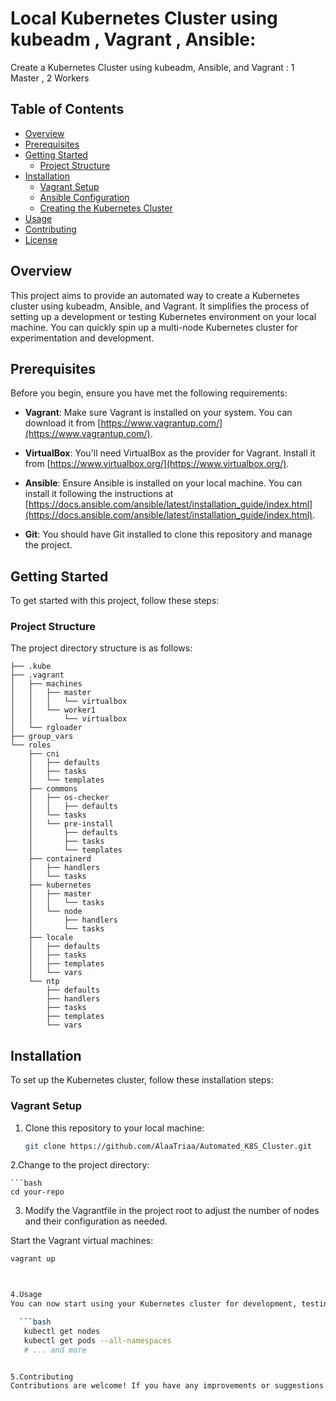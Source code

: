 # Local Kubernetes Cluster using kubeadm , Vagrant , Ansible:

Create a Kubernetes Cluster using kubeadm, Ansible, and Vagrant : 1 Master , 2 Workers

## Table of Contents

- [Overview](#overview)
- [Prerequisites](#prerequisites)
- [Getting Started](#getting-started)
  - [Project Structure](#project-structure)
- [Installation](#installation)
  - [Vagrant Setup](#vagrant-setup)
  - [Ansible Configuration](#ansible-configuration)
  - [Creating the Kubernetes Cluster](#creating-the-kubernetes-cluster)
- [Usage](#usage)
- [Contributing](#contributing)
- [License](#license)

## Overview

This project aims to provide an automated way to create a Kubernetes cluster using kubeadm, Ansible, and Vagrant. It simplifies the process of setting up a development or testing Kubernetes environment on your local machine. You can quickly spin up a multi-node Kubernetes cluster for experimentation and development.

## Prerequisites

Before you begin, ensure you have met the following requirements:

- **Vagrant**: Make sure Vagrant is installed on your system. You can download it from [https://www.vagrantup.com/](https://www.vagrantup.com/).

- **VirtualBox**: You'll need VirtualBox as the provider for Vagrant. Install it from [https://www.virtualbox.org/](https://www.virtualbox.org/).

- **Ansible**: Ensure Ansible is installed on your local machine. You can install it following the instructions at [https://docs.ansible.com/ansible/latest/installation_guide/index.html](https://docs.ansible.com/ansible/latest/installation_guide/index.html).

- **Git**: You should have Git installed to clone this repository and manage the project.

## Getting Started

To get started with this project, follow these steps:

### Project Structure

The project directory structure is as follows:

```plaintext
├── .kube
├── .vagrant
│   ├── machines
│   │   ├── master
│   │   │   └── virtualbox
│   │   └── worker1
│   │       └── virtualbox
│   └── rgloader
├── group_vars
└── roles
    ├── cni
    │   ├── defaults
    │   ├── tasks
    │   └── templates
    ├── commons
    │   ├── os-checker
    │   │   ├── defaults
    │   └── tasks
    │   └── pre-install
    │       ├── defaults
    │       ├── tasks
    │       └── templates
    ├── containerd
    │   ├── handlers
    │   └── tasks
    ├── kubernetes
    │   ├── master
    │   │   └── tasks
    │   └── node
    │       ├── handlers
    │       └── tasks
    ├── locale
    │   ├── defaults
    │   ├── tasks
    │   ├── templates
    │   └── vars
    └── ntp
        ├── defaults
        ├── handlers
        ├── tasks
        ├── templates
        └── vars
```
## Installation

To set up the Kubernetes cluster, follow these installation steps:

### Vagrant Setup

1. Clone this repository to your local machine:

   ```bash
   git clone https://github.com/AlaaTriaa/Automated_K8S_Cluster.git
   
2.Change to the project directory:

    ```bash
    cd your-repo


3. Modify the Vagrantfile in the project root to adjust the number of nodes and their configuration as needed.

Start the Vagrant virtual machines:

 ```bash
vagrant up



4.Usage
You can now start using your Kubernetes cluster for development, testing, or experimentation. Use kubectl to interact with the cluster:

   ```bash
    kubectl get nodes
    kubectl get pods --all-namespaces
    # ... and more


5.Contributing
Contributions are welcome! If you have any improvements or suggestions for this project, please open an issue or create a pull request.



